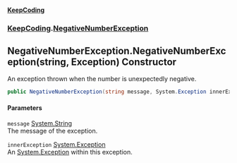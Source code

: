 #### [KeepCoding](index.md 'index')
### [KeepCoding](KeepCoding.md 'KeepCoding').[NegativeNumberException](KeepCoding_NegativeNumberException.md 'KeepCoding.NegativeNumberException')
## NegativeNumberException.NegativeNumberException(string, Exception) Constructor
An exception thrown when the number is unexpectedly negative.  
```csharp
public NegativeNumberException(string message, System.Exception innerException);
```
#### Parameters
<a name='KeepCoding_NegativeNumberException_NegativeNumberException(string_System_Exception)_message'></a>
`message` [System.String](https://docs.microsoft.com/en-us/dotnet/api/System.String 'System.String')  
The message of the exception.
  
<a name='KeepCoding_NegativeNumberException_NegativeNumberException(string_System_Exception)_innerException'></a>
`innerException` [System.Exception](https://docs.microsoft.com/en-us/dotnet/api/System.Exception 'System.Exception')  
An [System.Exception](https://docs.microsoft.com/en-us/dotnet/api/System.Exception 'System.Exception') within this exception.
  
